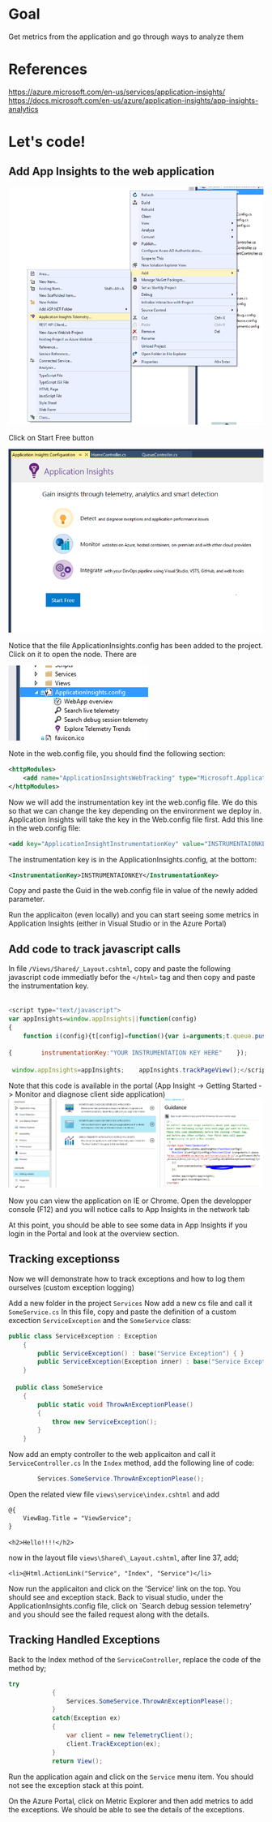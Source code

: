 # Goal
Get metrics from the application and go through ways to analyze them

# References
https://azure.microsoft.com/en-us/services/application-insights/
https://docs.microsoft.com/en-us/azure/application-insights/app-insights-analytics

# Let's code!
## Add App Insights to the web application

![img2][img2]

Click on Start Free button

![img1][img1]

Notice that the file ApplicationInsights.config has been added to the project. Click on it to open the node.
There are 

![img3][img3]

Note in the web.config file, you should find the following section:

  ```xml
  <httpModules>
      <add name="ApplicationInsightsWebTracking" type="Microsoft.ApplicationInsights.Web.ApplicationInsightsHttpModule, Microsoft.AI.Web"/>
  </httpModules>
  ```
Now we will add the instrumentation key int the web.config file. We do this so that we can change the key depending on the environment we deploy in. Application Insights will take the key in the Web.config file first.
Add this line in the web.config file:
  ```xml
<add key="ApplicationInsightInstrumentationKey" value="INSTRUMENTAIONKEY" />
```
The instrumentation key is in the ApplicationInsights.config, at the bottom:

```xml
<InstrumentationKey>INSTRUMENTAIONKEY</InstrumentationKey>
```

Copy and paste the Guid in the web.config file in value of the newly added parameter.

Run the applicaiton (even locally) and you can start seeing some metrics in Application Insights (either in Visual Studio or in the Azure Portal)

## Add code to track javascript calls
In file `/Views/Shared/_Layout.cshtml`, copy and paste the following javascript code immediatly befor the `</html>` tag and then copy and paste the instrumentation key.

```javascript

<script type="text/javascript">  
var appInsights=window.appInsights||function(config)
{    
	function i(config){t[config]=function(){var i=arguments;t.queue.push(function(){t[config].apply(t,i)})}}var t={config:config},u=document,e=window,o="script",s="AuthenticatedUserContext",h="start",c="stop",l="Track",a=l+"Event",v=l+"Page",y=u.createElement(o),r,f;y.src=config.url||"https://az416426.vo.msecnd.net/scripts/a/ai.0.js";u.getElementsByTagName(o)[0].parentNode.appendChild(y);try{t.cookie=u.cookie}catch(p){}for(t.queue=[],t.version="1.0",r=["Event","Exception","Metric","PageView","Trace","Dependency"];r.length;)i("track"+r.pop());return i("set"+s),i("clear"+s),i(h+a),i(c+a),i(h+v),i(c+v),i("flush"),config.disableExceptionTracking||(r="onerror",i("_"+r),f=e[r],e[r]=function(config,i,u,e,o){var s=f&&f(config,i,u,e,o);return s!==!0&&t["_"+r](config,i,u,e,o),s}),t    }(

{        instrumentationKey:"YOUR INSTRUMENTATION KEY HERE"    });          

 window.appInsights=appInsights;    appInsights.trackPageView();</script>

```

Note that this code is available in the portal (App Insight -> Getting Started -> Monitor and diagnose client side application)
![img4][img4]

Now you can view the application on IE or Chrome. Open the developper console (F12) and you will notice calls to App Insights in the network tab

At this point, you should be able to see some data in App Insights if you login in the Portal and look at the overview section.

## Tracking exceptionss
Now we will demonstrate how to track exceptions and how to log them ourselves (custom exception logging)

Add a new folder in the project `Services`
Now add a new cs file and call it `SomeService.cs`
In this file, copy and paste the definition of a custom excection `ServiceException` and the `SomeService` class:

```cs
public class ServiceException : Exception
    {
        public ServiceException() : base("Service Exception") { }
        public ServiceException(Exception inner) : base("Service Exception", inner) { }
    }
 
  public class SomeService
    {
        public static void ThrowAnExceptionPlease()
        {
            throw new ServiceException();
        }
    }
```

Now add an empty controller to the web applicaiton and call it `ServiceController.cs`
In the `Index` method, add the following line of code:
```cs 
        Services.SomeService.ThrowAnExceptionPlease();
```
Open the related view file  `views\service\index.cshtml` and add
```cshtml
@{
    ViewBag.Title = "ViewService";
}

<h2>Hello!!!!</h2>
```

now in the layout file `views\Shared\_Layout.cshtml`, after line 37, add;
```cshtml
<li>@Html.ActionLink("Service", "Index", "Service")</li>
```

Now run the applicaiton and click on the 'Service' link on the top. You should see and exception stack.
Back to visual studio, under the ApplicationInsights.config file, click on `Search debug session telemetry' and you should see the failed request along with the details.

## Tracking Handled Exceptions
Back to the Index method of the `ServiceController`, replace the code of the method by;

```cs
try
            {                
                Services.SomeService.ThrowAnExceptionPlease();
            }
            catch(Exception ex)
            {
                var client = new TelemetryClient();
                client.TrackException(ex);
            }
            return View();
```

Run the application again and click on the `Service` menu item. You should not see the exception stack at this point.

On the Azure Portal, click on Metric Explorer and then add metrics to add the exceptions. We should be able to see the details of the exceptions.




[img1]: Media/img1.png "Add App Insights to the application"
[img2]: Media/img2.png
[img3]: Media/img3.png 
[img4]: Media/img4.png